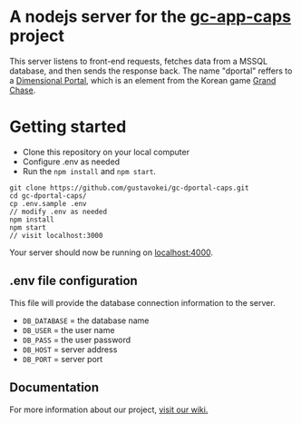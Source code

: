 # A nodejs server for the [gc-app-caps](https://github.com/gustavokei/gc-app-caps) project
This server listens to front-end requests, fetches data from a MSSQL database, and then sends the response back.
The name "dportal" reffers to a [Dimensional Portal](https://grandchase.fandom.com/wiki/Dimensional_Chasm), which is an element from the Korean game [Grand Chase](https://grandchase.fandom.com/wiki/Grand_Chase_Wiki).

# Getting started

* Clone this repository on your local computer
* Configure .env as needed 
* Run the `npm install` and `npm start`.

```
git clone https://github.com/gustavokei/gc-dportal-caps.git
cd gc-dportal-caps/
cp .env.sample .env
// modify .env as needed
npm install
npm start
// visit localhost:3000
```

Your server should now be running on [localhost:4000](http://localhost:4000/).

## .env file configuration

This file will provide the database connection information to the server.

* `DB_DATABASE` = the database name
* `DB_USER` = the user name
* `DB_PASS` = the user password
* `DB_HOST` = server address
* `DB_PORT` = server port

## Documentation

For more information about our project, [visit our wiki.](https://github.com/gustavokei/gc-dportal-caps/wiki)
